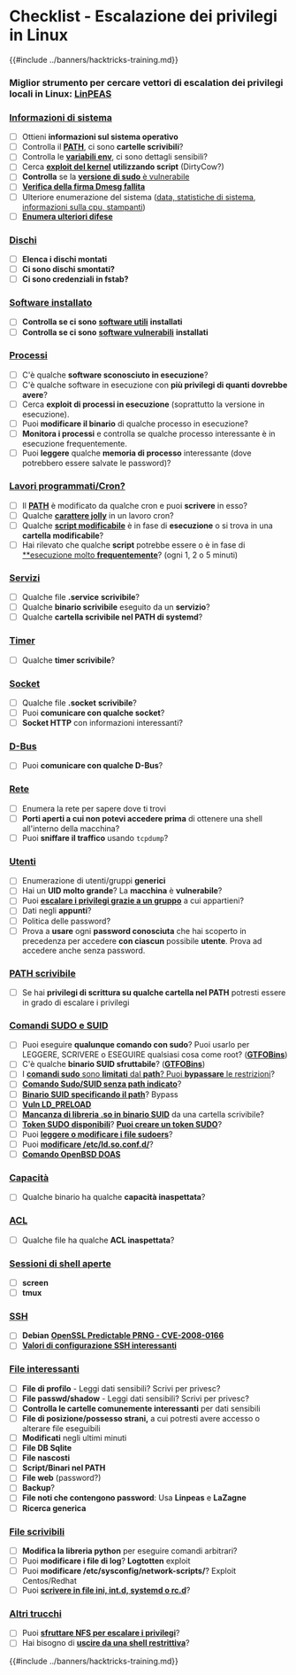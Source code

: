 # Checklist - Escalazione dei privilegi in Linux

{{#include ../banners/hacktricks-training.md}}

### **Miglior strumento per cercare vettori di escalation dei privilegi locali in Linux:** [**LinPEAS**](https://github.com/carlospolop/privilege-escalation-awesome-scripts-suite/tree/master/linPEAS)

### [Informazioni di sistema](privilege-escalation/#system-information)

- [ ] Ottieni **informazioni sul sistema operativo**
- [ ] Controlla il [**PATH**](privilege-escalation/#path), ci sono **cartelle scrivibili**?
- [ ] Controlla le [**variabili env**](privilege-escalation/#env-info), ci sono dettagli sensibili?
- [ ] Cerca [**exploit del kernel**](privilege-escalation/#kernel-exploits) **utilizzando script** (DirtyCow?)
- [ ] **Controlla** se la [**versione di sudo** è vulnerabile](privilege-escalation/#sudo-version)
- [ ] [**Verifica della firma Dmesg fallita**](privilege-escalation/#dmesg-signature-verification-failed)
- [ ] Ulteriore enumerazione del sistema ([data, statistiche di sistema, informazioni sulla cpu, stampanti](privilege-escalation/#more-system-enumeration))
- [ ] [**Enumera ulteriori difese**](privilege-escalation/#enumerate-possible-defenses)

### [Dischi](privilege-escalation/#drives)

- [ ] **Elenca i dischi montati**
- [ ] **Ci sono dischi smontati?**
- [ ] **Ci sono credenziali in fstab?**

### [**Software installato**](privilege-escalation/#installed-software)

- [ ] **Controlla se ci sono** [**software utili**](privilege-escalation/#useful-software) **installati**
- [ ] **Controlla se ci sono** [**software vulnerabili**](privilege-escalation/#vulnerable-software-installed) **installati**

### [Processi](privilege-escalation/#processes)

- [ ] C'è qualche **software sconosciuto in esecuzione**?
- [ ] C'è qualche software in esecuzione con **più privilegi di quanti dovrebbe avere**?
- [ ] Cerca **exploit di processi in esecuzione** (soprattutto la versione in esecuzione).
- [ ] Puoi **modificare il binario** di qualche processo in esecuzione?
- [ ] **Monitora i processi** e controlla se qualche processo interessante è in esecuzione frequentemente.
- [ ] Puoi **leggere** qualche **memoria di processo** interessante (dove potrebbero essere salvate le password)?

### [Lavori programmati/Cron?](privilege-escalation/#scheduled-jobs)

- [ ] Il [**PATH**](privilege-escalation/#cron-path) è modificato da qualche cron e puoi **scrivere** in esso?
- [ ] Qualche [**carattere jolly**](privilege-escalation/#cron-using-a-script-with-a-wildcard-wildcard-injection) in un lavoro cron?
- [ ] Qualche [**script modificabile**](privilege-escalation/#cron-script-overwriting-and-symlink) è in fase di **esecuzione** o si trova in una **cartella modificabile**?
- [ ] Hai rilevato che qualche **script** potrebbe essere o è in fase di [**esecuzione molto **frequentemente**](privilege-escalation/#frequent-cron-jobs)? (ogni 1, 2 o 5 minuti)

### [Servizi](privilege-escalation/#services)

- [ ] Qualche file **.service** **scrivibile**?
- [ ] Qualche **binario scrivibile** eseguito da un **servizio**?
- [ ] Qualche **cartella scrivibile nel PATH di systemd**?

### [Timer](privilege-escalation/#timers)

- [ ] Qualche **timer scrivibile**?

### [Socket](privilege-escalation/#sockets)

- [ ] Qualche file **.socket** **scrivibile**?
- [ ] Puoi **comunicare con qualche socket**?
- [ ] **Socket HTTP** con informazioni interessanti?

### [D-Bus](privilege-escalation/#d-bus)

- [ ] Puoi **comunicare con qualche D-Bus**?

### [Rete](privilege-escalation/#network)

- [ ] Enumera la rete per sapere dove ti trovi
- [ ] **Porti aperti a cui non potevi accedere prima** di ottenere una shell all'interno della macchina?
- [ ] Puoi **sniffare il traffico** usando `tcpdump`?

### [Utenti](privilege-escalation/#users)

- [ ] Enumerazione di utenti/gruppi **generici**
- [ ] Hai un **UID molto grande**? La **macchina** è **vulnerabile**?
- [ ] Puoi [**escalare i privilegi grazie a un gruppo**](privilege-escalation/interesting-groups-linux-pe/) a cui appartieni?
- [ ] Dati negli **appunti**?
- [ ] Politica delle password?
- [ ] Prova a **usare** ogni **password conosciuta** che hai scoperto in precedenza per accedere **con ciascun** possibile **utente**. Prova ad accedere anche senza password.

### [PATH scrivibile](privilege-escalation/#writable-path-abuses)

- [ ] Se hai **privilegi di scrittura su qualche cartella nel PATH** potresti essere in grado di escalare i privilegi

### [Comandi SUDO e SUID](privilege-escalation/#sudo-and-suid)

- [ ] Puoi eseguire **qualunque comando con sudo**? Puoi usarlo per LEGGERE, SCRIVERE o ESEGUIRE qualsiasi cosa come root? ([**GTFOBins**](https://gtfobins.github.io))
- [ ] C'è qualche **binario SUID sfruttabile**? ([**GTFOBins**](https://gtfobins.github.io))
- [ ] I [**comandi sudo** sono **limitati** dal **path**? Puoi **bypassare** le restrizioni](privilege-escalation/#sudo-execution-bypassing-paths)?
- [ ] [**Comando Sudo/SUID senza path indicato**](privilege-escalation/#sudo-command-suid-binary-without-command-path)?
- [ ] [**Binario SUID specificando il path**](privilege-escalation/#suid-binary-with-command-path)? Bypass
- [ ] [**Vuln LD_PRELOAD**](privilege-escalation/#ld_preload)
- [ ] [**Mancanza di libreria .so in binario SUID**](privilege-escalation/#suid-binary-so-injection) da una cartella scrivibile?
- [ ] [**Token SUDO disponibili**](privilege-escalation/#reusing-sudo-tokens)? [**Puoi creare un token SUDO**](privilege-escalation/#var-run-sudo-ts-less-than-username-greater-than)?
- [ ] Puoi [**leggere o modificare i file sudoers**](privilege-escalation/#etc-sudoers-etc-sudoers-d)?
- [ ] Puoi [**modificare /etc/ld.so.conf.d/**](privilege-escalation/#etc-ld-so-conf-d)?
- [ ] [**Comando OpenBSD DOAS**](privilege-escalation/#doas)

### [Capacità](privilege-escalation/#capabilities)

- [ ] Qualche binario ha qualche **capacità inaspettata**?

### [ACL](privilege-escalation/#acls)

- [ ] Qualche file ha qualche **ACL inaspettata**?

### [Sessioni di shell aperte](privilege-escalation/#open-shell-sessions)

- [ ] **screen**
- [ ] **tmux**

### [SSH](privilege-escalation/#ssh)

- [ ] **Debian** [**OpenSSL Predictable PRNG - CVE-2008-0166**](privilege-escalation/#debian-openssl-predictable-prng-cve-2008-0166)
- [ ] [**Valori di configurazione SSH interessanti**](privilege-escalation/#ssh-interesting-configuration-values)

### [File interessanti](privilege-escalation/#interesting-files)

- [ ] **File di profilo** - Leggi dati sensibili? Scrivi per privesc?
- [ ] **File passwd/shadow** - Leggi dati sensibili? Scrivi per privesc?
- [ ] **Controlla le cartelle comunemente interessanti** per dati sensibili
- [ ] **File di posizione/possesso strani,** a cui potresti avere accesso o alterare file eseguibili
- [ ] **Modificati** negli ultimi minuti
- [ ] **File DB Sqlite**
- [ ] **File nascosti**
- [ ] **Script/Binari nel PATH**
- [ ] **File web** (password?)
- [ ] **Backup**?
- [ ] **File noti che contengono password**: Usa **Linpeas** e **LaZagne**
- [ ] **Ricerca generica**

### [**File scrivibili**](privilege-escalation/#writable-files)

- [ ] **Modifica la libreria python** per eseguire comandi arbitrari?
- [ ] Puoi **modificare i file di log**? **Logtotten** exploit
- [ ] Puoi **modificare /etc/sysconfig/network-scripts/**? Exploit Centos/Redhat
- [ ] Puoi [**scrivere in file ini, int.d, systemd o rc.d**](privilege-escalation/#init-init-d-systemd-and-rc-d)?

### [**Altri trucchi**](privilege-escalation/#other-tricks)

- [ ] Puoi [**sfruttare NFS per escalare i privilegi**](privilege-escalation/#nfs-privilege-escalation)?
- [ ] Hai bisogno di [**uscire da una shell restrittiva**](privilege-escalation/#escaping-from-restricted-shells)?

{{#include ../banners/hacktricks-training.md}}
